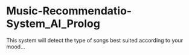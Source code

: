 # Music-Recommendatio-System_AI_Prolog

This system will detect the type of songs best suited according to your mood...
